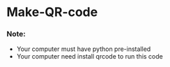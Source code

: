 # Make-QR-code

### Note:
  - Your computer must have python pre-installed
  - Your computer need install qrcode to run this code
